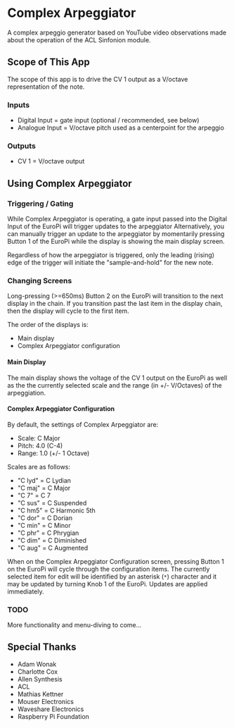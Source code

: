 # Complex Arpeggiator

A complex arpeggio generator based on YouTube video observations made about the operation of the ACL Sinfonion module.

## Scope of This App

The scope of this app is to drive the CV 1 output as a V/octave representation of the note.

### Inputs

- Digital Input = gate input (optional / recommended, see below)
- Analogue Input = V/octave pitch used as a centerpoint for the arpeggio

### Outputs

- CV 1 = V/octave output

## Using Complex Arpeggiator

### Triggering / Gating

While Complex Arpeggiator is operating, a gate input passed into the Digital Input of the EuroPi will trigger updates to the arpeggiator Alternatively, you can manually trigger an update to the arpeggiator by momentarily pressing Button 1 of the EuroPi while the display is showing the main display screen.

Regardless of how the arpeggiator is triggered, only the leading (rising) edge of the trigger will initiate the "sample-and-hold" for the new note.

### Changing Screens

Long-pressing (>=650ms) Button 2 on the EuroPi will transition to the next display in the chain. If you transition past the last item in the display chain, then the display will cycle to the first item.

The order of the displays is:
- Main display
- Complex Arpeggiator configuration

#### Main Display

The main display shows the voltage of the CV 1 output on the EuroPi as well as the the currently selected scale and the range (in +/- V/Octaves) of the arpeggiation.

#### Complex Arpeggiator Configuration

By default, the settings of Complex Arpeggiator are:
- Scale: C Major
- Pitch: 4.0 (C-4)
- Range: 1.0 (+/- 1 Octave)

Scales are as follows:
- "C lyd" = C Lydian
- "C maj" = C Major
- "C 7"   = C 7
- "C sus" = C Suspended
- "C hm5" = C Harmonic 5th
- "C dor" = C Dorian
- "C min" = C Minor
- "C phr" = C Phrygian
- "C dim" = C Diminished
- "C aug" = C Augmented

When on the Complex Arpeggiator Configuration screen, pressing Button 1 on the EuroPi will cycle through the configuration items. The currently selected item for edit will be identified by an asterisk (`*`) character and it may be updated by turning Knob 1 of the EuroPi. Updates are applied immediately.

### TODO

More functionality and menu-diving to come...

## Special Thanks

- Adam Wonak
- Charlotte Cox
- Allen Synthesis
- ACL
- Mathias Kettner
- Mouser Electronics
- Waveshare Electronics
- Raspberry Pi Foundation
